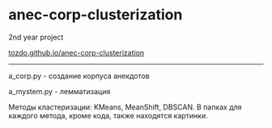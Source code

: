 # anec-corp-clusterization
2nd year project

[tozdo.github.io/anec-corp-clusterization](site)

***
a_corp.py - создание корпуса анекдотов

a_mystem.py - лемматизация

Методы кластеризации: KMeans, MeanShift, DBSCAN. В папках для каждого метода, кроме кода, также находятся картинки.
